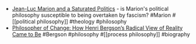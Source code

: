 - [Jean-Luc Marion and a Saturated Politics](https://politicaltheology.com/jean-luc-marion-and-a-saturated-politics/) - is Marion's political philosophy susceptible to being overtaken by fascism? #Marion #[[political philosophy]] #theology #philosophy
- [Philosopher of Change: How Henri Bergson’s Radical View of Reality Came to Be](https://lithub.com/philosopher-of-change-how-henri-bergsons-radical-view-of-reality-came-to-be/) #Bergson #philosophy #[[process philosophy]] #biography
